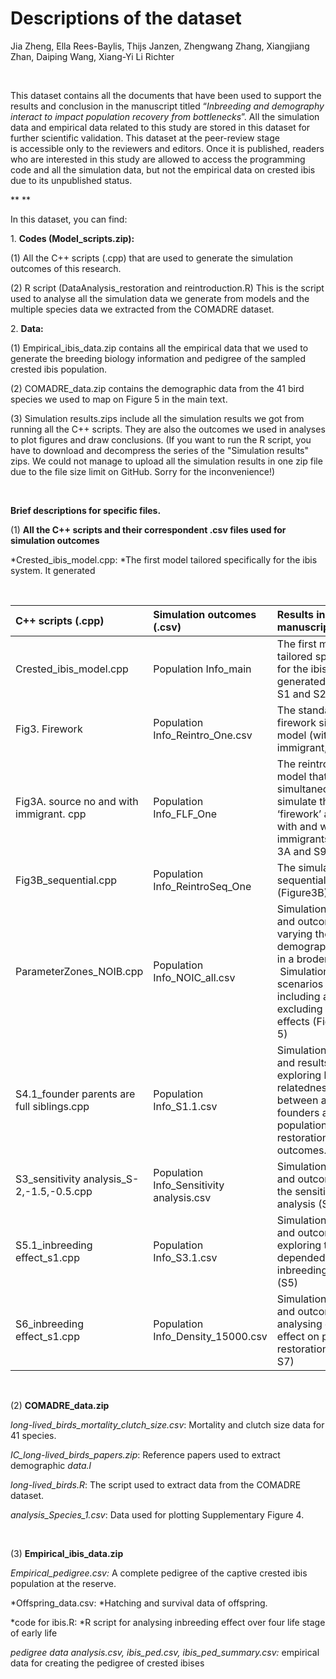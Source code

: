 # **Descriptions of the dataset**

Jia Zheng, Ella Rees-Baylis, Thijs Janzen, Zhengwang Zhang, Xiangjiang Zhan, Daiping Wang, Xiang-Yi Li Richter

 

This dataset contains all the documents that have been used to support the results and conclusion in the manuscript titled “*Inbreeding and demography interact to impact population recovery from bottlenecks*”. All the simulation data and empirical data related to this study are stored in this dataset for further scientific validation. This dataset at the peer-review stage is accessible only to the reviewers and editors. Once it is published, readers who are interested in this study are allowed to access the programming code and all the simulation data, but not the empirical data on crested ibis due to its unpublished status.  

\** **

In this dataset, you can find:

1\. **Codes (Model_scripts.zip):**

(1) All the C++ scripts (.cpp) that are used to generate the simulation outcomes of this research.

(2) R script (DataAnalysis_restoration and reintroduction.R) This is the script used to analyse all the simulation data we generate from models and the multiple species data we extracted from the COMADRE dataset.

2\. **Data:**

(1) Empirical_ibis_data.zip contains all the empirical data that we used to generate the breeding biology information and pedigree of the sampled crested ibis population.

(2) COMADRE_data.zip contains the demographic data from the 41 bird species we used to map on Figure 5 in the main text.

(3) Simulation results.zips include all the simulation results we got from running all the C++ scripts. They are also the outcomes we used in analyses to plot figures and draw conclusions. (If you want to run the R script, you have to download and decompress the series of the "Simulation results" zips. We could not manage to upload all the simulation results in one zip file due to the file size limit on GitHub. Sorry for the inconvenience!)

 

**Brief descriptions for specific files.**

(1) **All the C++ scripts and their correspondent .csv files used for simulation outcomes**

*Crested_ibis_model.cpp: *The first model tailored specifically for the ibis system. It generated

 

| **C++ scripts (.cpp)**                      | **Simulation outcomes (.csv)**            | **Results in the manuscript**                                                                                                                                           |
| :------------------------------------------ | :---------------------------------------- | :---------------------------------------------------------------------------------------------------------------------------------------------------------------------- |
| Crested\_ibis\_model.cpp                    | Population Info\_main                     | The first model tailored specifically for the ibis system. It generated (Figure 1 S1 and S2)                                                                            |
| Fig3. Firework                              | Population Info\_Reintro\_One.csv         | The standard firework simulation model (with no immigrant, S8)                                                                                                          |
| Fig3A. source no and with immigrant. cpp    | Population Info\_FLF\_One                 | The reintroduction model that simultaneously simulate the ‘firework’ approach with and without immigrants (Fig 3A and S9)                                               |
| Fig3B\_sequential.cpp                       | Population Info\_ReintroSeq\_One          | The simulation of sequential approach (Figure3B)                                                                                                                        |
| ParameterZones\_NOIB.cpp                    | Population Info\_NOIC\_all.csv            | Simulation model and outcomes of varying the demographic values in a broder range.  Simulation scenarios of including and excluding inbreeding effects (Figure 4 and 5) |
| S4.1\_founder parents are full siblings.cpp | Population Info\_S1.1.csv                 | Simulation model and results of exploring how relatedness between adult founders affect population restoration outcomes. (S4)                                           |
| S3\_sensitivity analysis\_S-2,-1.5,-0.5.cpp | Population Info\_Sensitivity analysis.csv | Simulation models and outcomes for the sensitivity analysis (S3)                                                                                                        |
| S5.1\_inbreeding effect\_s1.cpp             | Population Info\_S3.1.csv                 | Simulation models and outcomes for exploring the stage-depended inbreeding effects (S5)                                                                                 |
| S6\_inbreeding effect\_s1.cpp               | Population Info\_Density\_15000.csv       | Simulation models and outcomes for analysing density effect on population restoration (S6 and S7)                                                                       |

 

(2) **COMADRE_data.zip**

*long-lived_birds_mortality_clutch_size.csv*: Mortality and clutch size data for 41 species.

*IC_long-lived_birds_papers.zip*: Reference papers used to extract demographic *data.l*

*long-lived_birds.R*: The script used to extract data from the COMADRE dataset.

*analysis_Species_1.csv*: Data used for plotting Supplementary Figure 4.

 

(3) **Empirical_ibis_data.zip**

*Empirical_pedigree.csv:* A complete pedigree of the captive crested ibis population at the reserve.

*Offspring_data.csv: *Hatching and survival data of offspring.

*code for ibis.R: *R script for analysing inbreeding effect over four life stage of early life

*pedigree data analysis.csv, ibis_ped.csv, ibis_ped_summary.csv:* empirical data for creating the pedigree of crested ibises

 

 

 
